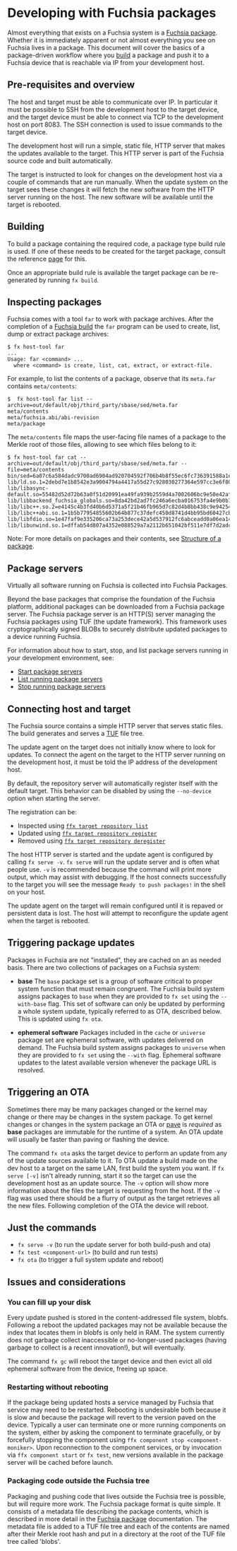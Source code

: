 # Developing with Fuchsia packages

Almost everything that exists on a Fuchsia system is a [Fuchsia package][pkg-struct].
Whether it is immediately apparent or not almost everything you see on
Fuchsia lives in a package. This document will cover the basics of a
package-driven workflow where you [build][pkg-doc] a package and push it to a
Fuchsia device that is reachable via IP from your development host.

## Pre-requisites and overview

The host and target must be able to communicate over IP. In particular
it must be possible to SSH from the development host to the target device, and
the target device must be able to connect via TCP to the development host on
port 8083. The SSH connection is used to issue commands to the target device.

The development host will run a simple, static file, HTTP server that makes the
updates available to the target. This HTTP server is part of the Fuchsia source
code and built automatically.

The target is instructed to look for changes on the development host via a
couple of commands that are run manually. When the update system on the target
sees these changes it will fetch the new software from the HTTP server running
on the host. The new software will be available until the target is rebooted.

## Building

<!-- TODO(jmatt): improve to talk about wider variety of build options -->

To build a package containing the required code, a package type build rule is
used. If one of these needs to be created for the target package, consult the
reference [page][pkg-doc] for this.

Once an appropriate build rule is available the target package can be
re-generated by running `fx build`.

## Inspecting packages

Fuchsia comes with a tool `far` to work with package archives. After the
completion of a [Fuchsia build][fuchsia-build] the `far` program can be used to
create, list, dump or extract package archives:

```
$ fx host-tool far
...
Usage: far <command> ...
  where <command> is create, list, cat, extract, or extract-file.
```

For example, to list the contents of a package, observe that its `meta.far`
contains `meta/contents`:

```
$  fx host-tool far list --archive=out/default/obj/third_party/sbase/sed/meta.far
meta/contents
meta/fuchsia.abi/abi-revision
meta/package
```

The `meta/contents` file maps the user-facing file names of a package to the
Merkle root of those files, allowing to see which files belong to it:

```
$ fx host-tool far cat --archive=out/default/obj/third_party/sbase/sed/meta.far --file=meta/contents
bin/sed=6a07c6a584dadc9700ad6904ad920704592f706b4b8f55ec6fc736391588a1ef
lib/ld.so.1=2debd7e1b8542e3a9004794a4417a55d27c928030277364e597cc3e6f80f5407
lib/libasync-default.so=55482d52d72b63a0f51d20991ea49fa939b2559d4a7002606bc9e50e42af64e4
lib/libbackend_fuchsia_globals.so=8da42bd2ad7fc246a6ecba016753fa4e9b0b7f6c685e22da4de997888fd18b06
lib/libc++.so.2=e4145c4b3fd40b6d5371a5f21b46fb965d7c82d4b8bb438c9e94254ea58d8cba
lib/libc++abi.so.1=1b5b77954855602b64b877c37defc450d8741d4bb95bd60427cbf234561090e2
lib/libfdio.so=1e47faf9e335206ca73a253dece42a5d537912fc6abceadd0a06ea1462aa8e33
lib/libunwind.so.1=dffab54d807a4352e088529a7a2112b651042bf511e7df7d2adca40aaec77c86
```

Note: For more details on packages and their contents, see [Structure of a package][pkg-struct].

## Package servers

Virtually all software running on Fuchsia is collected into Fuchsia Packages.

Beyond the base packages that comprise the foundation of the Fuchsia platform,
additional packages can be downloaded from a Fuchsia package server. The Fuchsia
package server is an HTTP(S) server managing the Fuchsia packages using TUF (the
update framework). This framework uses cryptographically signed BLOBs to
securely distribute updated packages to a device running Fuchsia.

For information about how to start, stop, and list package servers running
in your development environment, see:

* [Start package servers](/docs/development/sdk/ffx/start-package-servers.md)
* [List running package servers](/docs/development/sdk/ffx/list-package-servers.md)
* [Stop running package servers](/docs/development/sdk/ffx/stop-package-servers.md)

## Connecting host and target

The Fuchsia source contains a simple HTTP server that serves static files. The
build generates and serves a [TUF][TUF-home] file tree.

The update agent on the target does not initially know where to look for
updates. To connect the agent on the target to the HTTP server running on the
development host, it must be told the IP address of the development host.

By default, the repository server will automatically register itself with the
default target. This behavior can be disabled by using the `--no-device` option
when starting the server.

The registration can be:

* Inspected using [`ffx target repository list`][ffx-target-repo-list]
* Updated using [`ffx target repository register`][ffx-target-repo-register]
* Removed using [`ffx target repository deregister`][ffx-target-repo-deregister]

The host HTTP server is started and the update agent is configured by calling `fx
serve -v`. `fx serve` will run the update server and is often what people use.
`-v` is recommended because the command will print more output, which may assist
with debugging. If the host connects successfully to the target you will see the
message `Ready to push packages!` in the shell on your host.

The update agent on the target will remain configured until it is repaved or
persistent data is lost. The host will attempt to reconfigure the update agent
when the target is rebooted.

## Triggering package updates

Packages in Fuchsia are not "installed", they are cached on an as needed
basis. There are two collections of packages on a Fuchsia system:

* **base** The `base` package set is a group of software critical to proper
  system function that must remain congruent. The Fuchsia build system
  assigns packages to `base` when they are provided to `fx set` using the
  `--with-base` flag.
  This set of software can only be updated by performing a whole system update,
  typically referred to as OTA, described below. This is updated using `fx ota`.

* **ephemeral software** Packages included in the `cache` or `universe` package
  set are ephemeral software, with updates delivered on demand. The Fuchsia
  build system assigns packages to `universe` when they are provided to `fx set`
  using the `--with` flag.
  Ephemeral software updates to the latest available version whenever the
  package URL is resolved.

## Triggering an OTA

Sometimes there may be many packages changed or the kernel may change or there
may be changes in the system package. To get kernel changes or changes in the
system package an OTA or [pave][paver] is *required* as **base** packages are
immutable for the runtime of a system. An OTA update will usually be faster
than paving or flashing the device.

The command `fx ota` asks the target device to perform an update from any of
the update sources available to it. To OTA update a build made on the dev host to
a  target on the same LAN, first build the system you want. If `fx serve [-v]`
isn't already running, start it so the target can use the development host as an
update source. The `-v` option will show more information about the files the
target is requesting from the host. If the `-v` flag was used there should
be a flurry of output as the target retrieves all the new files. Following
completion of the OTA the device will reboot.

## Just the commands

* `fx serve -v` (to run the update server for both build-push and ota)
* `fx test <component-url>` (to build and run tests)
* `fx ota` (to trigger a full system update and reboot)

## Issues and considerations

### You can fill up your disk

Every update pushed is stored in the content-addressed file system, blobfs.
Following a reboot the updated packages may not be available because the index
that locates them in blobfs is only held in RAM. The system currently does not
garbage collect inaccessible or no-longer-used packages (having garbage to
collect is a recent innovation!), but will eventually.

The command `fx gc` will reboot the target device and then evict all old
ephemeral software from the device, freeing up space.

### Restarting without rebooting

If the package being updated hosts a service managed by Fuchsia that service
may need to be restarted. Rebooting is undesirable both because it is slow and
because the package will revert to the version paved on the device. Typically
a user can terminate one or more running components on the system, either by
asking the component to terminate gracefully, or by forcefully stopping the
component using `ffx component stop <component-moniker>`. Upon reconnection to
the component services, or by invocation via `ffx component start` or `fx test`,
new versions available in the package server will be cached before launch.

### Packaging code outside the Fuchsia tree

Packaging and pushing code that lives outside the Fuchsia tree is possible, but
will require more work. The Fuchsia package format is quite simple. It consists
of a metadata file describing the package contents, which is described in more
detail in the [Fuchsia package][pkg-struct] documentation. The metadata file is
added to a TUF file tree and each of the contents are named after their Merkle
root hash and put in a directory at the root of the TUF file tree called 'blobs'.

[pkg-struct]: /docs/concepts/packages/package.md#structure-of-a-package "Package structure"
[TUF-home]: https://theupdateframework.github.io "TUF Homepage"
[pkg-doc]: /docs/development/build/build_system/fuchsia_build_system_overview.md "Build overview"
[paver]: /docs/development/build/fx.md#what-is-paving "Fuchsia paving"
[fuchsia-build]: /docs/get-started/learn/build/build-system.md "Build system"
[ffx-target-repo-list]: https://fuchsia.dev/reference/tools/sdk/ffx#ffx_target_repository_list
[ffx-target-repo-register]: https://fuchsia.dev/reference/tools/sdk/ffx#ffx_target_repository_register
[ffx-target-repo-deregister]: https://fuchsia.dev/reference/tools/sdk/ffx#ffx_target_repository_deregister
